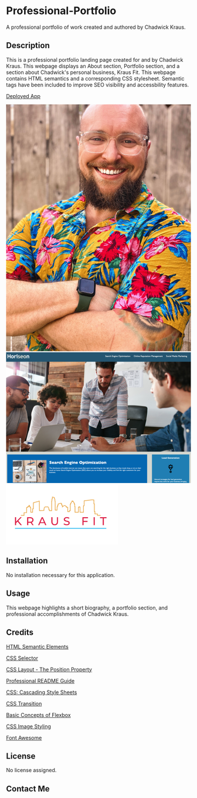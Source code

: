 # Professional-Portfolio
A professional portfolio of work created and authored by Chadwick Kraus.

## Description

This is a professional portfolio landing page created for and by Chadwick Kraus. This webpage displays an About section, Portfolio section, and a section about Chadwick's personal business, Kraus Fit. This webpage contains HTML semantics and a corresponding CSS stylesheet. Semantic tags have been included to improve SEO visibility and accessbility features.

<!-- Flexbox, media queries, etc. alt tags, maintains seo standards for header, main, footer. -->

[Deployed App](https://chadkraus87.github.io/Professional-Portfolio)

![Chadwick Kraus headshot](assets/images/Chadwick-Kraus-headshot.jpg)
![SEO Marketing Website Image](assets/images/seo-mktg-site.png)
![Kraus Fit Logo](assets/images/Kraus-Fit-Logo.png)

## Installation

No installation necessary for this application.

## Usage

This webpage highlights a short biography, a portfolio section, and professional accomplishments of Chadwick Kraus.

## Credits

[HTML Semantic Elements](https://www.w3schools.com/html/html5_semantic_elements.asp)

[CSS Selector](https://developer.mozilla.org/en-US/docs/Glossary/CSS_Selector)

[CSS Layout - The Position Property](https://www.w3schools.com/css/css_positioning.asp)

[Professional README Guide](https://coding-boot-camp.github.io/full-stack/github/professional-readme-guide)

[CSS: Cascading Style Sheets](https://developer.mozilla.org/en-US/docs/Web/CSS)

[CSS Transition](https://developer.mozilla.org/en-US/docs/Web/CSS/transition)

[Basic Concepts of Flexbox](https://developer.mozilla.org/en-US/docs/Web/CSS/CSS_Flexible_Box_Layout/Basic_Concepts_of_Flexbox)

[CSS Image Styling](https://www.w3schools.com/css/css3_images.asp)

[Font Awesome](https://fontawesome.com/)


## License

No license assigned.

## Contact Me

<!-- LinkedIn, Contact info, etc. -->